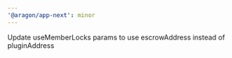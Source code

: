 ```yaml
---
'@aragon/app-next': minor
---
```


Update useMemberLocks params to use escrowAddress instead of pluginAddress

